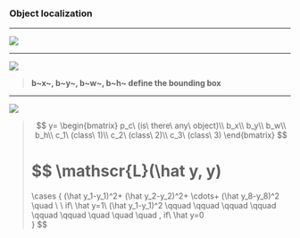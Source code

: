 ### Object localization

***

<img src='https://raw.githubusercontent.com/yujuezhao/deeplearning-course/master/4%E3%80%81Convolutional%20Neural%20Networks/Week3/images/1.PNG'>

***

<img src='https://raw.githubusercontent.com/yujuezhao/deeplearning-course/master/4%E3%80%81Convolutional%20Neural%20Networks/Week3/images/2.PNG'>

> **b~x~, b~y~, b~w~, b~h~ define the bounding box**

***

<img src='https://raw.githubusercontent.com/yujuezhao/deeplearning-course/master/4%E3%80%81Convolutional%20Neural%20Networks/Week3/images/3.PNG'>

> $$
> y=
> \begin{bmatrix}
> p_c\ (is\ there\ any\ object)\\
> b_x\\
> b_y\\
> b_w\\
> b_h\\
> c_1\ (class\ 1)\\
> c_2\ (class\ 2)\\
> c_3\ (class\ 3)
> \end{bmatrix}
> $$
>
> $$
> \mathscr{L}(\hat y, y)
> =
> \cases
> {
>  (\hat y_1-y_1)^2+ (\hat y_2-y_2)^2+ \cdots+ (\hat y_8-y_8)^2 \quad \ \ if\ \hat y=1\\
>   (\hat y_1-y_1)^2 \qquad \qquad \qquad \qquad \qquad \qquad \quad \quad \quad \, if\ \hat y=0    
> }
> $$

